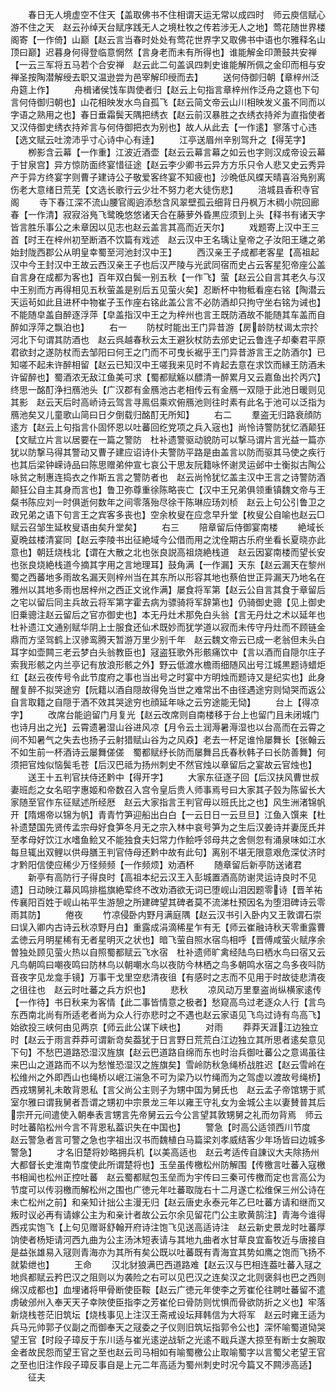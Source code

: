 <!-- { "loadSidebar": true } -->
　　春日无人境虚空不住天【盖取佛书不住相谓天运无常以成四时　师云庾信赋心游不住之天　赵云孙绰天台赋序践无人之境杜牧之传若涉无人之地】莺花随世界楼阁寄【一作倚】山巅【赵云言当春时处处有莺花世界字又取佛书中语也尔雅释名山顶曰巅】迟暮身何得登临意惘然【言身老而未有所得也】谁能解金印萧鼓共安禅【一云三军将五马若个合安禅　赵云此二句盖讽四刺史谁能解所佩之金印而相与安禅圣按陶潜解绶去职又温逊尝为邑宰解印绶而去】
　　送何侍御归朝【章梓州泛舟筵上作】
　　舟楫诸侯饯车舆使者归【赵云上句指言章梓州作泛舟之筵也下句言何侍御归朝也】山花相映发水鸟自孤飞【赵云简文帝云山川相映发义虽不同而以字语之熟用之也】春日垂霜鬓天隅把绣衣【赵云前汉暴胜之衣绣衣持斧为直指使者又汉侍御史绣衣持斧言与何侍御把衣为别也】故人从此去【一作逺】寥落寸心违【选文赋云吐滂沛乎寸心诗中心有逹】
　　江亭送眉州辛别驾升之【得芜字】
　　栁影含云幕【一作重】江波近酒壶【赵云云幕言幕之如云也字则汉成帝设云幕于甘泉宫】异方惊防面终宴惜征途【赵云李少卿书云异方方乐只令人悲又史云秀异产于异方终宴字则曹子建诗公子敬爱客终宴不知疲也】沙晩低风蝶天晴喜浴鳬别离伤老大意绪日荒芜【文选长歌行云少壮不努力老大徒伤悲】
　　涪城县香积寺官阁
　　寺下春江深不流山腰官阁逈添愁含风翠壁孤云细背日丹枫万木稠小院回廊春【一作清】寂寂浴鳬飞鹭晚悠悠诸天合在藤萝外昏黒应须到上头【释书有诸天字皆言胜乐事公之未章因以见志也赵云盖言其高而近天尔】
　　戏题寄上汉中王三首【时王在梓州初至断酒不饮篇有戏述　赵云汉中王名瑀让皇帝之子汝阳王璡之弟始封陇西郡公从明皇幸蜀至河池封汉中王】
　　西汉亲王子成都老客星【高祖起汉中今王封汉中王故云西汉亲王子也后汉严陵与光武同宿而史占云客星犯帝座公盖自言身在成都为客也】百年双白鬓一别五秋【一作飞】萤【赵云公自言其老久与汉中王别而方再得相见五秋萤盖是别后五见萤火矣】忍断杯中物秪看座右铭【陶潜云天运茍如此且进杯中物崔子玉作座右铭此盖公言不必防酒却只拘守坐右铭为诫也】不能随皁盖自醉逐浮萍【皁盖指汉中王之为梓州也言王既防酒故不能随其车盖而自醉如浮萍之飘泊也】
　　右一
　　防杖时能出王门异昔游【房龄防杖谒太宗扵河北下句谓其防酒也　赵云呉越春秋云太王避狄杖防去邠史记云鲁连子却秦君平原君欲封之遂防杖而去邹阳曰何王之门而不可曳长裾乎王门异昔游言王之防酒尔】已知嗟不起未许醉相留【赵云已知汉中王嗟我来见时不肯起去意在求饮而縁王防酒未许留醉也】蜀酒浓无敌江鱼美可求【蜀都赋觞以醥清一醉累月又云嘉鱼出扵丙穴】终思一酩酊浄扫鴈池头【广汉郡有金鴈池古老相传云有金鴈一双隠于此池日暖则见其影　赵云天后时高峤诗云驾言寻鳯侣乘欢俯鴈池则往时素有此名于池可以泛指为鴈池矣又儿童歌山简曰日夕倒载归酩酊无所知】
　　右二
　　羣盗无归路衰顔防逺方【赵云上句指言仆固怀恩以吐蕃回纥党项之兵入宼也】尚怜诗警防犹忆酒颠狂【文赋立片言以居要在一篇之警防　杜补遗警驱动貌防可以撃马谓片言光益一篇亦犹以防撃马得其警动又曹子建应诏诗仆夫警防平路是由盖言以防而驱其马使之疾行也其后梁钟嵘诗品曰陈思赠弟仲宣七哀公干思友阮籍咏怀谢灵运邺中士衡拟古陶公咏贫之制惠连捣衣之作斯五言之警防者也　赵云尚怜犹忆盖主汉中王言之诗警防酒颠狂公自主其身而言也】鲁卫弥尊重徐陈略丧亡【汉中王兄弟俱领重镇魏文帝与王粲书陈应刘一时俱逝何数年之间零落殆尽徐干陈琳应玚刘桢　赵云上句公引鲁卫之政兄弟之语下句言王之宾客多丧也】空余枚叟在应念早升堂【枚叟公自喻也赵云□赋云召邹生延枚叟语由矣升堂矣】
　　右三
　　陪章留后侍御宴南楼
　　絶域长夏晩兹楼清宴同【赵云李陵书出征絶域今公借而用之沈佺期古乐府坐看长夏晓亦此意也】朝廷烧栈北【谓在大散之北也张良説高祖烧絶栈道　赵云因宴南楼而望长安也张良烧絶栈道今摘其字用之言地理耳】鼓角满【一作漏】天东【赵云漏天在黎州蜀之西蕃地多雨故名漏天则梓州当在其东所以形容其地也蔡伯世正异漏天乃地名在雅州以其地多雨也居梓州之西正文讹作满】屡食将军第【赵云公自言其食于章留后之宅以留后同主兵故云将军第字霍去病为骠骑将军辞第也】仍骑御史骢【见上御史旧乗骢注赵云留后之官亦御史也】本无丹灶术那免白头翁【言无丹灶之术以延年也　杜补遗江文通别赋华阴上士服食还仙术既妙而犹学道以寂而未传守丹灶而不顾链金鼎而方坚驾鹤上汉骖鸾腾天暂游万里少别千年　赵云魏文帝云已成一老翁但未头白耳字如壶闗三老云梦白头翁教臣也】冦盗狂歌外形骸痛饮中【言以酒而自隠尔庄子索我形骸之内兰亭记有放浪形骸之外】野云低渡水檐雨细随风出号江城黒题诗蜡炬红【赵云夜传号令此节度府之事也当出号之时宴中方明烛而题诗又是纪实也】此身醒复醉不拟哭途穷【阮籍以酒自隠故得免当世之难常出不由径遇途穷则恸哭而返公自言取籍之自隠于酒不效其哭途穷也顔延年咏之云穷途能无恸】
　　台上【得凉字】
　　改席台能逈留门月复光【赵云改席则自南楼移于台上也留门且未闭城门也诗月出之光】云霄遗暑湿山谷进风凉【月令云土润溽暑溽湿也以台高而在云霄之间不知暑气之失去也扬子云射猎赋山谷为之风猋】老去一杯足谁怜屡舞长【张翰云不如生前一杯酒诗云屡舞傞傞　蜀都赋纾长防而屡舞吕氏春秋韩子曰长防善舞】何须把官烛似恼鬓毛苍【后汉巴祗为扬州刺史不然官烛以章留后之宴故云官烛也】
　　送王十五判官扶侍还黔中【得开字】
　　大家东征逐子回【后汉扶风曹世叔妻班彪之女名昭字惠姬和帝数召入宫令皇后贵人师事焉号曰大家其子瑴为陈留长大家随至官作东征赋述所经厯　赵云大家指言王判官毋以班氏比之也】风生洲渚锦帆开【隋焬帝以锦为帆】青青竹笋迎船出白白【一云日日一云旦旦】江鱼入馔来【杜补遗楚国先贤传孟宗母好食笋冬月无之宗入林中哀号笋为之生后汉姜诗并妻厐氏并至孝母好饮江水嗜鱼鲙又不能独食夫妇常力作鲙呼邻母共之舍侧忽有涌泉味如江水每旦辄出双鲤以供母膳王判官侍母还黔中故有此句】离别不堪无限意艰危深仗济时才黔阳信使应稀少万怪频频【一作频烦】劝酒杯
　　随章留后新亭防送诸君
　　新亭有高防行子得良时【高祖本纪云汉王入彭城置酒高防谢灵运诗良时不见遗】日动映江幕风鸣排槛旗絶荤终不改劝酒欲无词已堕岘山泪因题零诗【晋羊祐传襄阳百姓于岘山祐平生游憩之所建碑望其碑者莫不流涕杜预因名为堕泪碑诗云零雨其防】
　　倦夜
　　竹凉侵卧内野月满庭隅【赵云汉书引入卧内又王敦谓石崇曰误入卿内古诗云秋凉野月白】重露成涓滴稀星乍有无【师云崔融诗秋天零重露曹孟徳云月明星稀有无者星明灭之状也】暗飞萤自照水宿鸟相呼【晋傅咸萤火赋序余曽独处顾见萤火热以自照蜀都赋云飞水宿　杜补遗师旷禽经陆鸟曰栖水鸟曰宿又云凡鸟朝鸣曰嘲夜鸣曰防林鸟以朝嘲水鸟以夜防今林栖之鸟多朝鸣水宿之鸟多夜呌防音夜字见龙龛手镜】万事干戈里空悲清夜徂【有感时之志而不见用于时故徒悲清夜之徂往也　赵云时吐蕃之兵方炽也】
　　悲秋
　　凉风动万里羣盗尚纵横家逺传【一作待】书日秋来为客情【此二事皆情意之极者】愁窥高鸟过老逐众人行【言鸟东西南北尚有所适老者尚为众人行亦悲时之不遇也赵云家语见飞鸟过诗有鸟高飞】始欲投三峡何由见两京【师云此公谋下峡也】
　　对雨
　　莽莽天涯江边独立时【赵云于雨言莽莽可谓新竒矣葢犹于日言野日荒荒白江边独立其所思者逺矣意见下句】不愁巴道路恐湿汉旌旗【赵云巴道路自绵而东也时治兵御吐蕃公之意谒虽往来巴山之道路而不以为愁惟恐湿汉之旌旗矣】雪岭防秋急绳桥战胜迟【赵云雪岭在松维州之外即西山也绳桥以岷江湍急不可为梁乃以竹绳而为之驾虚以渡故号绳桥】西戎甥舅礼未敢背恩私【言父尚公主则子为甥中国为舅氏也　赵云孟子帝馆甥于贰室尔雅曰谓我舅者吾谓之甥初中宗景龙三年以雍王守礼女为金城公主以妻賛普其后宗开元间遣使入朝奉表言甥言先帝舅云云今公言望其敦甥舅之礼而勿背焉　师云时吐蕃陷松州今言不背恩私葢识失在中国也】
　　警急【时高公适领西川节度　赵云警急者言可警之急也字祖出汉书而魏植白马篇梁刘孝威结客少年场皆曰边城多警急】
　　才名旧楚将妙略拥兵机【以美高适也　赵云考适传自諌议大夫除扬州大都督长史淮南节度使此所谓楚将也】玉垒虽传檄松州防解围【传檄言吐蕃入寇檄书相闻也松州正控吐蕃　赵云蜀都赋包玉垒而为宇传曰三秦可传檄而定也言高公为节度可以传羽檄而解松州之围也广徳元年吐蕃取陇右十二月遂亡松维保三州公诗在未亡松州之前】和亲知计拙公主漫无归【赵云唐史永泰元年乙巳吐蕃方请和继而又叛时议必再有请嫁公主为和亲计者故公云尔余见留花门公主歌黄鹄注】青海今谁得西戎实饱飞【上句见赠哥舒翰开府诗注饱飞见送高适诗注　赵云新史景龙时吐蕃厚饷使者杨矩请河西九曲为公主汤沐短表请与其地九曲者水甘草良宜畜牧近与唐接自是益张雄易入冦则青海亦为其所有矣公既以吐蕃既有青海宜其势如鹰之饱而飞扬不就絷绁也】
　　王命
　　汉北豺狼满巴西道路难【赵云汉与巴相连葢吐蕃入冦之地呉都赋云矜巴汉之阻则以为袭险之右可以见巴汉之连矣汉之北则褒斜也巴之西则绵汉成都也】血埋诸将甲骨断使臣鞍【赵云广徳元年使李之芳崔伦往聘吐蕃留不遣虏破邠州入奉天天子幸陜使臣指李之芳崔伦曰骨防则忧惧而骨欲防折之义也】牢落新烧栈苍茫旧筑坛【烧栈事见上注汉王斋戒设坛拜韩信为大将军　赵云时雍王适为兵马元帅郭子仪副之而御奉天之冦委之子仪则旧筑坛指郭令公也】深怀喻蜀道恸哭望王官【时段子璋反于东川适与崔光逺逆战斩之光逺不戢兵遂大掠至有断士女腕取金者故民怨而望王官之至也赵云司马相如有喻蜀檄公止取喻蜀字以言蜀父老望王官之至也旧注作段子璋反事自是上元二年高适为蜀州刺史时况今篇又不闗渉高适】
　　征夫
